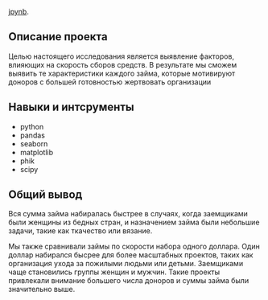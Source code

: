  [jpynb](https://github.com/Touranna/portfolio/blob/main/project_4/%D0%BF%D1%80%D0%BE%D0%B5%D0%BA%D1%82%D0%BD%D0%B0%D1%8F_%D1%80%D0%B0%D0%B1%D0%BE%D1%82%D0%B0_%D0%BF%D0%BE_%D0%B0%D0%BD%D0%B0%D0%BB%D0%B8%D0%B7%D1%83_kiwa.ipynb).


## Описание проекта

Целью настоящего исследования является выявление факторов, влияющих на скорость сборов средств. В результате мы сможем выявить те характеристики каждого займа, которые мотивируют доноров с большей готовностью жертвовать организации

## Навыки и интсрументы
- python
- pandas 
- seaborn 
- matplotlib
- phik
- scipy

## Общий вывод

Вся сумма займа набиралась быстрее в случаях, когда заемщиками были женщины из бедных стран, и назначением займа были небольшие задачи, такие как ткачество или вязание.

Мы также сравнивали займы по скорости набора одного доллара. Один доллар набирался бысрее для более масштабных проектов, таких как организация ухода за пожилыми людьми или детьми. Заемщиками чаще становились группы женщин и мужчин. Такие проекты привлекали внимание большего числа доноров и суммы займа были значительно выше.

